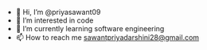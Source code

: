 - 👋 Hi, I’m @priyasawant09
- 👀 I’m interested in code
- 🌱 I’m currently learning software engineering 
- 📫 How to reach me sawantpriyadarshini28@gmail.com

<!---
priyasawant09/priyasawant09 is a ✨ special ✨ repository because its `README.md` (this file) appears on your GitHub profile.
You can click the Preview link to take a look at your changes.
--->
